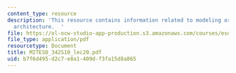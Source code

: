 ```yaml
---
content_type: resource
description: 'This resource contains information related to modeling organizational
  architecture.  '
file: https://ol-ocw-studio-app-production.s3.amazonaws.com/courses/esd-342-network-representations-of-complex-engineering-systems-spring-2010/b7f6d495d2c7e8a1409df3fa15d8a865_MITESD_342S10_lec20.pdf
file_type: application/pdf
resourcetype: Document
title: MITESD_342S10_lec20.pdf
uid: b7f6d495-d2c7-e8a1-409d-f3fa15d8a865
---
```

